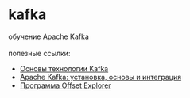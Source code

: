 # kafka
обучение Apache Kafka<br/><br/>
полезные ссылки:
* [Основы технологии Kafka](https://habr.com/ru/companies/slurm/articles/550934/)
* [Apache Kafka: установка, основы и интеграция](https://www.yourtodo.ru/posts/apache-kafka-ustanovka-osnovyi-i-integratsiya/)
* [Программа Offset Explorer](https://kafkatool.com/)